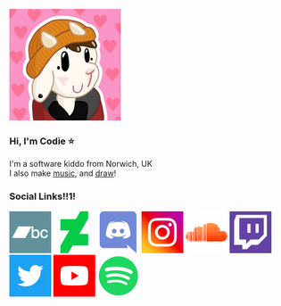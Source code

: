 ![Avatar](img/avatar.png)
### Hi, I'm Codie ⭐
I'm a software kiddo from Norwich, UK \
I also make [music](https://soundcloud.com/codieradical), and [draw](https://www.deviantart.com/codieradical)!



### Social Links!!1!
[![Bandcamp](img/social/Bandcamp.png)](https://codie.bandcamp.com/)
[![DeviantArt](img/social/DeviantArt.png)](https://www.deviantart.com/codieradical)
[![Discord](img/social/Discord.png)](https://discord.gg/xuyT7Xm)
[![Instagram](img/social/Instagram.png)](https://www.instagram.com/codieradical/)
[![SoundCloud](img/social/Soundcloud.png)](https://soundcloud.com/codieradical)
[![Twitch](img/social/Twitch.png)](https://www.twitch.tv/codieradical)
[![Twitter](img/social/Twitter.png)](https://twitter.com/codieradical)
[![YouTube](img/social/YouTube.png)](https://www.youtube.com/channel/UC1roe7lSEOq7VDGYtN2II4w)
[![Spotify](img/social/Spotify.png)](https://open.spotify.com/artist/23QFVBSYU1fwB5160KlqVz)

<!--
**codieradical/codieradical** is a ✨ _special_ ✨ repository because its `README.md` (this file) appears on your GitHub profile.

Here are some ideas to get you started:

- 🔭 I’m currently working on ...
- 🌱 I’m currently learning ...
- 👯 I’m looking to collaborate on ...
- 🤔 I’m looking for help with ...
- 💬 Ask me about ...
- 📫 How to reach me: ...
- 😄 Pronouns: ...
- ⚡ Fun fact: ...
-->
